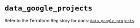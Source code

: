 # `data_google_projects`

Refer to the Terraform Registory for docs: [`data_google_projects`](https://registry.terraform.io/providers/hashicorp/google/4.63.0/docs/data-sources/projects).
